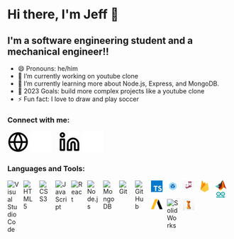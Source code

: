 <!-- ### Hi there 👋 -->

<!--
**salvantjeff/salvantjeff** is a ✨ _special_ ✨ repository because its `README.md` (this file) appears on your GitHub profile.

Here are some ideas to get you started:

- 👯 I’m looking to collaborate on ...
- ⚡ Fun fact: I enjoy drawing and playing soccer
-->

# Hi there, I'm Jeff 👋 

## I'm a software engineering student and a mechanical engineer!!

- 😄 Pronouns: he/him
- 🔭 I’m currently working on youtube clone
- 🌱 I’m currently learning more about Node.js, Express, and MongoDB.
- 🥅 2023 Goals: build more complex projects like a youtube clone 
- ⚡ Fun fact: I love to draw and play soccer

### Connect with me:

[![website](./img/globe-light.svg)](https://salvantjt.wixsite.com/jeff-salvant#gh-light-mode-only)
[![website](./img/globe-dark.svg)](https://salvantjt.wixsite.com/jeff-salvant#gh-dark-mode-only)
&nbsp;&nbsp;
[![website](./img/linkedin-light.svg)](https://www.linkedin.com/in/jeff-salvant/#gh-light-mode-only)
[![website](./img/linkedin-dark.svg)](https://www.linkedin.com/in/jeff-salvant/#gh-dark-mode-only)

### Languages and Tools:

<img align="left" alt="Visual Studio Code" width="26px" src="https://cdn.jsdelivr.net/gh/devicons/devicon/icons/vscode/vscode-original.svg" style="padding-right:10px;" />
<img align="left" alt="HTML5" width="26px" src="https://cdn.jsdelivr.net/gh/devicons/devicon/icons/html5/html5-original.svg" style="padding-right:10px;" />
<img align="left" alt="CSS3" width="26px" src="https://cdn.jsdelivr.net/gh/devicons/devicon/icons/css3/css3-original.svg" style="padding-right:10px;" />
<img align="left" alt="JavaScript" width="26px" src="https://cdn.jsdelivr.net/gh/devicons/devicon/icons/javascript/javascript-original.svg" style="padding-right:10px;" />
<img align="left" alt="React" width="26px" src="https://cdn.jsdelivr.net/gh/devicons/devicon/icons/react/react-original.svg" style="padding-right:10px;" />
<img align="left" alt="Node.js" width="26px" src="https://cdn.jsdelivr.net/gh/devicons/devicon/icons/nodejs/nodejs-original.svg" style="padding-right:10px;" />
<img align="left" alt="MongoDB" width="26px" src="https://cdn.jsdelivr.net/gh/devicons/devicon/icons/mongodb/mongodb-original.svg" style="padding-right:10px;" />
<img align="left" alt="Git" width="26px" src="https://cdn.jsdelivr.net/gh/devicons/devicon/icons/git/git-original.svg" style="padding-right:10px;" />
<img align="left" alt="GitHub" width="26px" src="https://user-images.githubusercontent.com/3369400/139447912-e0f43f33-6d9f-45f8-be46-2df5bbc91289.png" style="padding-right:10px;" />
<img align="left" alt="TypeScript" width="26px" src="./img/typescript-logo.png" style="padding-right:10px;" />
<img align="left" alt="Webpack" width="26px" src="./img/webpack-logo.png" style="padding-right:10px;" />
<img align="left" alt="Jest" width="26px" src="./img/jest-logo.png" style="padding-right:10px;" />
<img align="left" alt="Firebase" width="26px" src="./img/firebase.png" style="padding-right:10px;" />
<img align="left" alt="MATLAB" width="26px" src="./img/Matlab_Logo.png" style="padding-right:10px;" />
<img align="left" alt="Arduino" width="26px" src="./img/arduino-logo2.png" style="padding-right:10px;" />
<img align="left" alt="Ansys" width="26px" src="./img/ansys-logo.png" style="padding-right:10px;" />
<img align="left" alt="SolidWorks" width="26px" src="./img/sw-logo.png" style="padding-right:10px;" />
<img align="left" alt="AutoDesk" width="26px" src="./img/auto-desk-logo.png" style="padding-right:10px;" />


<!--
light mode:
<img align="left" alt="Terminal" width="26px" src="./img/terminal-light.svg" />
<img align="left" alt="GitHub" width="26px" src="https://user-images.githubusercontent.com/3369400/139448065-39a229ba-4b06-434b-bc67-616e2ed80c8f.png" style="padding-right:10px;" />
-->
